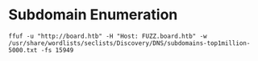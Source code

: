 
# Subdomain Enumeration

```
ffuf -u "http://board.htb" -H "Host: FUZZ.board.htb" -w /usr/share/wordlists/seclists/Discovery/DNS/subdomains-top1million-5000.txt -fs 15949
```
